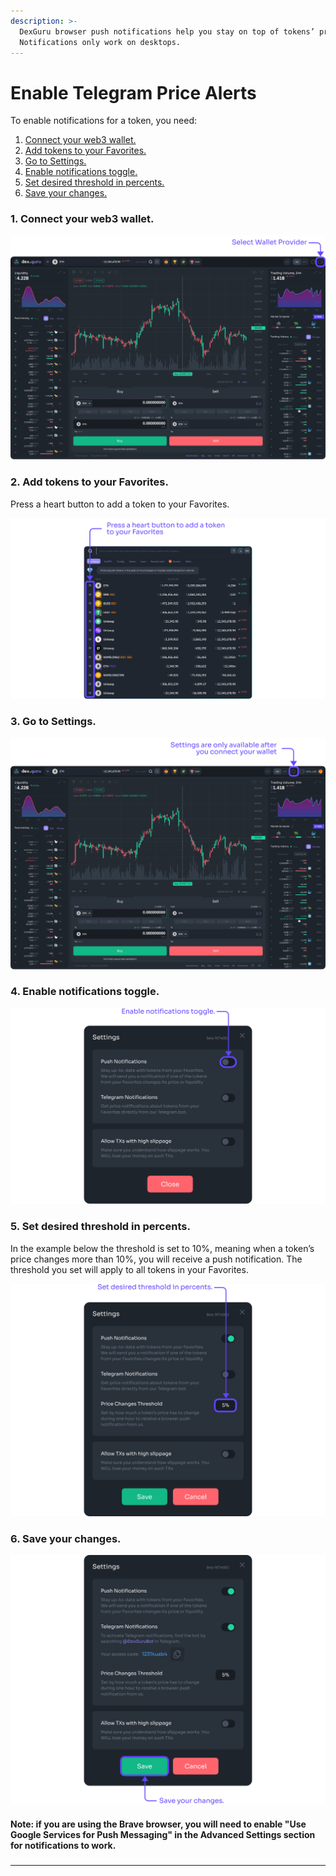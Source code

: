```yaml
---
description: >-
  DexGuru browser push notifications help you stay on top of tokens’ prices.
  Notifications only work on desktops.
---
```


# Enable Telegram Price Alerts

To enable notifications for a token, you need:&#x20;

1. [Connect your web3 wallet.](enable-telegram-price-alerts.md#1.-connect-your-web3-wallet.)
2. [Add tokens to your Favorites.](enable-telegram-price-alerts.md#2.-add-tokens-to-your-favorites.)
3. [Go to Settings.](enable-telegram-price-alerts.md#3.-go-to-settings.)
4. [Enable notifications toggle.](enable-telegram-price-alerts.md#4.-enable-notifications-toggle.)
5. [Set desired threshold in percents.](enable-telegram-price-alerts.md#5.-set-desired-threshold-in-percents.)
6. [Save your changes.](enable-telegram-price-alerts.md#undefined)

### 1. **Connect your web3 wallet.**

![](<../../.gitbook/assets/1. Connect your web3 wallet..png>)

### 2. Add tokens to your Favorites.&#x20;

Press a heart button to add a token to your Favorites.

![](<../../.gitbook/assets/2. Add tokens to your Favorites..png>)

### 3. **Go to Settings.**

![](<../../.gitbook/assets/3. Go to Settings..png>)

### 4. **Enable notifications toggle.**

![](<../../.gitbook/assets/4. Enable notifications toggle..png>)

### **5. Set desired threshold in percents.**

In the example below the threshold is set to 10%, meaning when a token’s price changes more than 10%, you will receive a push notification. The threshold you set will apply to all tokens in your Favorites.

![](<../../.gitbook/assets/5. Set desired threshold in percents..png>)

### 6. **Save your changes.**

![](<../../.gitbook/assets/6. Save your changes..png>)

#### Note: if you are using the Brave browser, you will need to enable "Use Google Services for Push Messaging" in the Advanced Settings section for notifications to work.&#x20;

###

****

###
